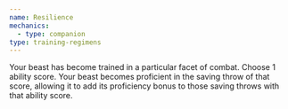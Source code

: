 ```yaml
---
name: Resilience
mechanics:
  - type: companion
type: training-regimens
---
```

Your beast has become trained in a particular facet of combat. Choose 1 ability score. Your beast becomes proficient
in the saving throw of that score, allowing it to add its proficiency bonus to those saving throws with that ability score.
